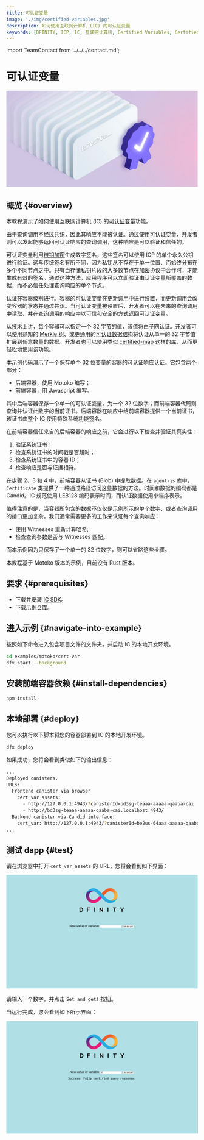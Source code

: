 ```yaml
---
title: 可认证变量
image: './img/certified-variables.jpg'
description: 如何使用互联网计算机 (IC) 的可认证变量
keywords: [DFINITY, ICP, IC, 互联网计算机, Certified Variables, Certified Data, 可认证变量]
---
```


import TeamContact from '../../../contact.md';

# 可认证变量

![可认证变量](./img/certified-variables.jpg)

## 概览 {#overview}

本教程演示了如何使用互联网计算机 (IC) 的[可认证变量](https://ic123.xyz/docs/getting-started/ic-glossary/#certified-variable)功能。

由于查询调用不经过共识，因此其响应不能被认证。通过使用可认证变量，开发者则可以发起能够返回可认证响应的查询调用，这种响应是可以验证和信任的。

可认证变量利用[链钥加密](https://ic123.xyz/docs/getting-started/ic-glossary/#chain-key)生成数字签名，这些签名可以使用 ICP 的单个永久公钥进行验证。这与传统签名有所不同，因为私钥从不存在于单一位置、而始终分布在多个不同节点之中。只有当存储私钥片段的大多数节点在加密协议中合作时，才能生成有效的签名。通过这种方法，应用程序可以立即验证由认证变量所覆盖的数据，而不必信任处理查询响应的单个节点。

认证在[容器](https://ic123.xyz/docs/getting-started/ic-glossary/#canister)级别进行。容器的可认证变量在更新调用中进行设置，而更新调用会改变容器的状态并通过共识。当可认证变量被设置后，开发者可以在未来的查询调用中读取、并在查询调用的响应中以可信和安全的方式返回可认证变量。

从技术上讲，每个容器可以指定一个 32 字节的值，该值将由子网认证。开发者可以使用熟知的 [Merkle 树](https://en.wikipedia.org/wiki/Merkle_tree)、或更通用的[可认证数据结构](https://cs.brown.edu/research/pubs/pdfs/2003/Tamassia-2003-ADS.pdf)将认证从单一的 32 字节值扩展到任意数量的数据。开发者也可以使用类似 [certified-map](https://github.com/dfinity/cdk-rs/tree/main/library/ic-certified-map) 这样的库，从而更轻松地使用该功能。

本示例代码演示了一个保存单个 32 位变量的容器的可认证响应认证。它包含两个部分：

- 后端容器，使用 Motoko 编写；
- 前端容器，用 Javascript 编写。

其中后端容器保存一个单一的可认证变量，为一个 32 位数字；而前端容器代码则查询并认证此数字的当前证书。后端容器在响应中给前端容器提供一个当前证书，该证书由整个 IC 使用特殊系统功能签名。

在前端容器信任来自的后端容器的响应之前，它会进行以下检查并验证其真实性：

1. 验证系统证书；
2. 检查系统证书的时间戳是否超时；
3. 检查系统证书中的容器 ID；
4. 检查响应是否与证据相符。

在步骤 2、3 和 4 中，前端容器从证书 (Blob) 中提取数据。在 `agent-js` 库中，`Certificate` 类提供了一种通过路径访问这些数据的方法。时间和数据的编码都是 Candid。IC 规范使用 LEB128 编码表示时间，而认证数据使用小端序表示。

值得注意的是，当容器所包含的数据不仅仅是示例所示的单个数字、或者查询调用的接口更加复杂，我们通常需要更多的工作来认证每个查询响应：

- 使用 Witnesses 重新计算哈希;
- 检查查询参数是否与 Witnesses 匹配。

而本示例因为只保存了一个单一的 32 位数字，则可以省略这些步骤。

本教程基于 Motoko 版本的示例，目前没有 Rust 版本。

## 要求 {#prerequisites}

- 下载并安装 [IC SDK](https://ic123.xyz/docs/getting-started/install-dfx/)。  
- 下载[示例仓库](https://github.com/dfinity/examples)。 

## 进入示例 {#navigate-into-example}

按照如下命令进入包含项目文件的文件夹，并启动 IC 的本地开发环境。

```bash
cd examples/motoko/cert-var
dfx start --background
```

## 安装前端容器依赖 {#install-dependencies}

```bash
npm install
```

## 本地部署 {#deploy}

您可以执行以下脚本将您的容器部署到 IC 的本地开发环境。

```bash
dfx deploy
```

如果成功，您将会看到类似如下的输出信息：

```bash
...
Deployed canisters.
URLs:
  Frontend canister via browser
    cert_var_assets:
      - http://127.0.0.1:4943/?canisterId=bd3sg-teaaa-aaaaa-qaaba-cai
      - http://bd3sg-teaaa-aaaaa-qaaba-cai.localhost:4943/
  Backend canister via Candid interface:
    cert_var: http://127.0.0.1:4943/?canisterId=be2us-64aaa-aaaaa-qaabq-cai&id=bkyz2-fmaaa-aaaaa-qaaaq-cai
...
```

## 测试 dapp {#test}

请在浏览器中打开 `cert_var_assets` 的 URL，您将会看到如下界面：

![frontend](./img/frontend.png)

请输入一个数字，并点击 `Set and get!` 按钮。

当运行完成，您会看到如下所示界面：

![frontend-certified](./img/frontend-certified.png)

<TeamContact />
